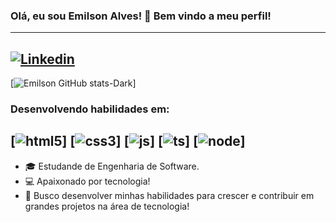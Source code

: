 ### Olá, eu sou Emilson Alves! 👋 Bem vindo a meu perfil!
---
[![Linkedin](https://img.shields.io/badge/LinkedIn-0077B5?style=for-the-badge&logo=linkedin&logoColor=white)](https://www.linkedin.com/in/emilson-alves/)
---
[![Emilson GitHub stats-Dark](https://github-readme-stats.vercel.app/api?username=EmilsonnAlves&show_icons=true&theme=dark#gh-dark-mode-only)]
### Desenvolvendo habilidades em: 
[![html5](https://img.shields.io/badge/HTML5-E34F26?style=for-the-badge&logo=html5&logoColor=white)]
[![css3](https://img.shields.io/badge/CSS3-1572B6?style=for-the-badge&logo=css3&logoColor=white)]
[![js](https://img.shields.io/badge/JavaScript-F7DF1E?style=for-the-badge&logo=javascript&logoColor=black)]
[![ts](https://img.shields.io/badge/TypeScript-007ACC?style=for-the-badge&logo=typescript&logoColor=white)]
[![node](https://img.shields.io/badge/Node.js-43853D?style=for-the-badge&logo=node.js&logoColor=white)]
---
* 🎓 Estudande de Engenharia de Software.
* 💻 Apaixonado por tecnologia!
* 🚀 Busco desenvolver minhas habilidades para crescer e contribuir em grandes projetos na área de tecnologia!
